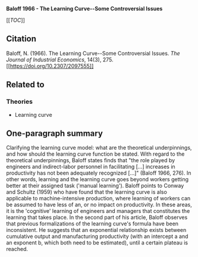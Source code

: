 **Baloff 1966 - The Learning Curve--Some Controversial Issues**

[[_TOC_]]

## Citation
Baloff, N. (1966). The Learning Curve--Some Controversial Issues. *The Journal of Industrial Economics*, 14(3), 275. [[https://doi.org/10.2307/2097555]]

## Related to

### Theories
* Learning curve

## One-paragraph summary
Clarifying the learning curve model: what are the theoretical underpinnings, and how should the learning curve function be stated. With regard to the theoretical underpinnings, Baloff states finds that "the role played by engineers and indirect-labor personnel in facilitating [...] increases in productivity has not been adequately recognized [...]" (Baloff 1966, 276). In other words, learning and the learning curve goes beyond workers getting better at their assigned task ('manual learning'). Baloff points to Conway and Schultz (1959) who have found that the learning curve is also applicable to machine-intensive production, where learning of workers can be assumed to have less of an, or no impact on productivity. In these areas, it is the 'cognitive' learning of engineers and managers that constitutes the learning that takes place. In the second part of his article, Baloff observes that previous formalizations of the learning curve's formula have been inconsistent. He suggests that an exponential relationship exists between cumulative output and manufacturing productivity (with an intercept a and an exponent b, which both need to be estimated), until a certain plateau is reached.